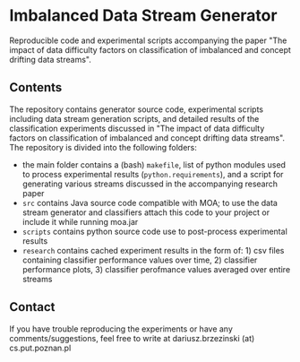 # Imbalanced Data Stream Generator

Reproducible code and experimental scripts accompanying the paper "The impact of data difficulty factors on classification of imbalanced and concept drifting data streams".

## Contents

The repository contains generator source code, experimental scripts including data stream generation scripts, and detailed results of the classification experiments discussed in "The impact of data difficulty factors on classification of imbalanced and concept drifting data streams". The repository is divided into the following folders:

- the main folder contains a (bash) `makefile`, list of python modules used to process experimental results (`python.requirements`), and a script for generating various streams discussed in the accompanying research paper
- `src` contains Java source code compatible with MOA; to use the data stream generator and classifiers attach this code to your project or include it while running moa.jar
- `scripts` contains python source code use to post-process experimental results
- `research` contains cached experiment results in the form of: 1) csv files containing classifier performance values over time, 2) classifier performance plots, 3) classifier perofmance values averaged over entire streams

## Contact

If you have trouble reproducing the experiments or have any comments/suggestions, feel free to write at dariusz.brzezinski (at) cs.put.poznan.pl
